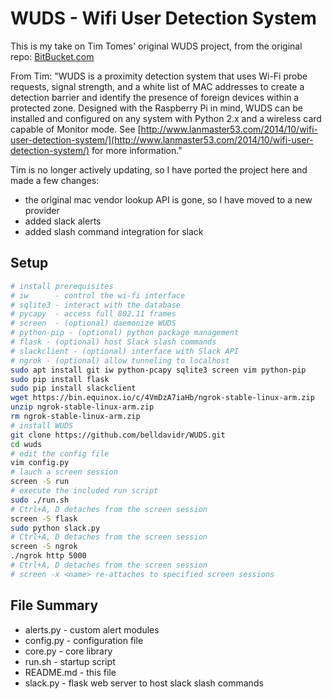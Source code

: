 # WUDS - Wifi User Detection System

This is my take on Tim Tomes' original WUDS project, from the original repo: [BitBucket.com](https://bitbucket.org/LaNMaSteR53/wuds)   

From Tim: "WUDS is a proximity detection system that uses Wi-Fi probe requests, signal strength, and a white list of MAC addresses to create a detection barrier and identify the presence of foreign devices within a protected zone. Designed with the Raspberry Pi in mind, WUDS can be installed and configured on any system with Python 2.x and a wireless card capable of Monitor mode. See [http://www.lanmaster53.com/2014/10/wifi-user-detection-system/](http://www.lanmaster53.com/2014/10/wifi-user-detection-system/) for more information."

Tim is no longer actively updating, so I have ported the project here and made a few changes:   
- the original mac vendor lookup API is gone, so I have moved to a new provider     
- added slack alerts
- added slash command integration for slack

## Setup

```bash
# install prerequisites
# iw      - control the wi-fi interface
# sqlite3 - interact with the database
# pycapy  - access full 802.11 frames
# screen  - (optional) daemonize WUDS
# python-pip - (optional) python package management
# flask - (optional) host Slack slash commands
# slackclient - (optional) interface with Slack API
# ngrok - (optional) allow tunneling to localhost
sudo apt install git iw python-pcapy sqlite3 screen vim python-pip
sudo pip install flask
sudo pip install slackclient
wget https://bin.equinox.io/c/4VmDzA7iaHb/ngrok-stable-linux-arm.zip
unzip ngrok-stable-linux-arm.zip
rm ngrok-stable-linux-arm.zip
# install WUDS
git clone https://github.com/belldavidr/WUDS.git
cd wuds
# edit the config file
vim config.py
# lauch a screen session
screen -S run
# execute the included run script
sudo ./run.sh
# Ctrl+A, D detaches from the screen session
screen -S flask
sudo python slack.py
# Ctrl+A, D detaches from the screen session
screen -S ngrok
./ngrok http 5000
# Ctrl+A, D detaches from the screen session
# screen -x <name> re-attaches to specified screen sessions
```

## File Summary

* alerts.py - custom alert modules
* config.py - configuration file
* core.py - core library
* run.sh - startup script
* README.md - this file
* slack.py - flask web server to host slack slash commands  
